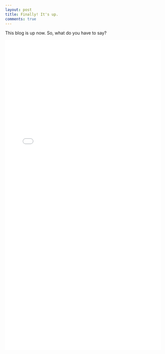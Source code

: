 ```yaml
---
layout: post
title: Finally! It's up.
comments: true
---
```

This blog is up now. So, what do you have to say?


<iframe src="/assets/lang.html"
    style="max-width = 100%"
    sandbox="allow-same-origin allow-scripts"
    width="100%"
    height="1000"
    scrolling="no"
    seamless="seamless"
    frameborder="0">
</iframe>
